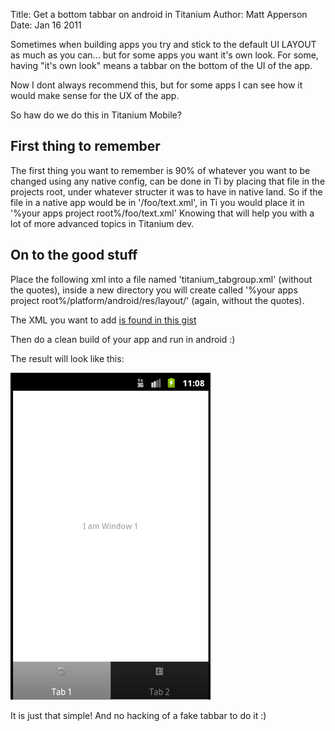 Title: Get a bottom tabbar on android in Titanium
Author: Matt Apperson
Date: Jan 16 2011

Sometimes when building apps you try and stick to the default UI LAYOUT as much as you can... but for some apps you want it's own look. For some, having "it's own look" means a tabbar on the bottom of the UI of the app.

Now I dont always recommend this, but for some apps I can see how it would make sense for the UX of the app.

So haw do we do this in Titanium Mobile?

## First thing to remember

The first thing you want to remember is 90% of whatever you want to be changed using any native config, can be done in Ti by placing that file in the projects root, under whatever structer it was to have in native land. So if the file in a native app would be in '/foo/text.xml', in Ti you would place it in '%your apps project root%/foo/text.xml'
Knowing that will help you with a lot of more advanced topics in Titanium dev.

## On to the good stuff

Place the following xml into a file named 'titanium_tabgroup.xml' (without the quotes), inside a new directory you will create called '%your apps project root%/platform/android/res/layout/' (again, without the quotes).

The XML you want to add [is found in this gist](https://gist.github.com/1621570)

Then do a clean build of your app and run in android :)

The result will look like this:

![bottom tabbar in titanium](bottom-tabbar/tabbar.png)

It is just that simple! And no hacking of a fake tabbar to do it :)